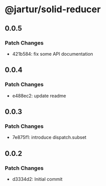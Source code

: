 # @jartur/solid-reducer

## 0.0.5

### Patch Changes

- 421b584: fix some API documentation

## 0.0.4

### Patch Changes

- e488ec2: update readme

## 0.0.3

### Patch Changes

- 7e875f1: introduce dispatch.subset

## 0.0.2

### Patch Changes

- d3334d2: Initial commit
